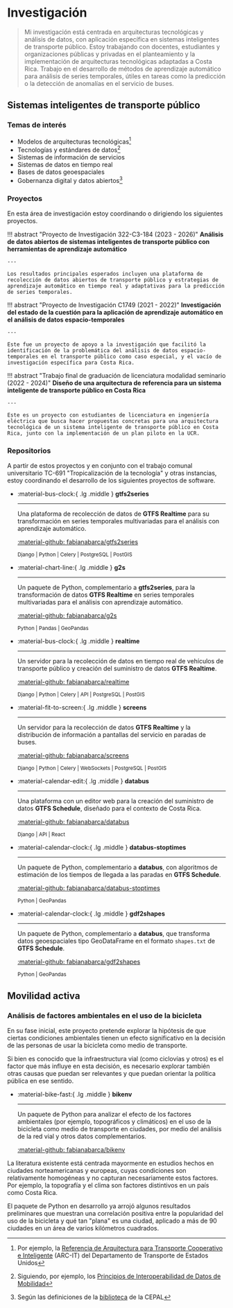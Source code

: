 # Investigación

> Mi investigación está centrada en arquitecturas tecnológicas y análisis de datos, con aplicación específica en sistemas inteligentes de transporte público. Estoy trabajando con docentes, estudiantes y organizaciones públicas y privadas en el planteamiento y la implementación de arquitecturas tecnológicas adaptadas a Costa Rica. Trabajo en el desarrollo de métodos de aprendizaje automático para análisis de series temporales, útiles en tareas como la predicción o la detección de anomalías en el servicio de buses.

## Sistemas inteligentes de transporte público

### Temas de interés

- Modelos de arquitecturas tecnológicas[^1]
- Tecnologías y estándares de datos[^2]
- Sistemas de información de servicios
- Sistemas de datos en tiempo real
- Bases de datos geoespaciales
- Gobernanza digital y datos abiertos[^3]

[^1]: 
    Por ejemplo, la [Referencia de Arquitectura para Transporte Cooperativo e Inteligente](https://www.arc-it.net/) (ARC-IT) del Departamento de Transporte de Estados Unidos
[^2]:
    Siguiendo, por ejemplo, los [Principios de Interoperabilidad de Datos de Mobilidad](https://www.interoperablemobility.org/)
[^3]:
    Según las definiciones de la [biblioteca](https://biblioguias.cepal.org/gobierno-digital/concepto-gobernanza) de la CEPAL

### Proyectos

En esta área de investigación estoy coordinando o dirigiendo los siguientes proyectos.

!!! abstract "Proyecto de Investigación 322-C3-184 (2023 - 2026)"
    **Análisis de datos abiertos de sistemas inteligentes de transporte público con herramientas de aprendizaje automático**

    ---

    Los resultados principales esperados incluyen una plataforma de recolección de datos abiertos de transporte público y estrategias de aprendizaje automático en tiempo real y adaptativas para la predicción de series temporales.

!!! abstract "Proyecto de Investigación C1749 (2021 - 2022)"
    **Investigación del estado de la cuestión para la aplicación de aprendizaje automático en el análisis de datos espacio-temporales**

    ---

    Este fue un proyecto de apoyo a la investigación que facilitó la identificación de la problemática del análisis de datos espacio-temporales en el transporte público como caso especial, y el vacío de investigación específica para Costa Rica.

!!! abstract "Trabajo final de graduación de licenciatura modalidad seminario (2022 - 2024)"
    **Diseño de una arquitectura de referencia para un sistema inteligente de transporte público en Costa Rica**

    ---

    Este es un proyecto con estudiantes de licenciatura en ingeniería eléctrica que busca hacer propuestas concretas para una arquitectura tecnológica de un sistema inteligente de transporte público en Costa Rica, junto con la implementación de un plan piloto en la UCR.

### Repositorios

A partir de estos proyectos y en conjunto con el trabajo comunal universitario TC-691 "Tropicalización de la tecnología" y otras instancias, estoy coordinando el desarrollo de los siguientes proyectos de software.

<div class="grid cards" markdown>

-  :material-bus-clock:{ .lg .middle } **gtfs2series**
    
    ---
    
    Una plataforma de recolección de datos de **GTFS Realtime** para su transformación en series temporales multivariadas para el análisis con aprendizaje automático.

    [:material-github: fabianabarca/gtfs2series](https://github.com/fabianabarca/gtfs2series)

    <small>Django | Python | Celery | PostgreSQL | PostGIS</small>

-  :material-chart-line:{ .lg .middle } **g2s**
    
    ---
    
    Un paquete de Python, complementario a **gtfs2series**, para la transformación de datos **GTFS Realtime** en series temporales multivariadas para el análisis con aprendizaje automático. 
    
    [:material-github: fabianabarca/g2s](https://github.com/fabianabarca/g2s)

    <small>Python | Pandas | GeoPandas</small>

-  :material-bus-clock:{ .lg .middle } **realtime**
    
    ---
    
    Un servidor para la recolección de datos en tiempo real de vehículos de transporte público y creación del suministro de datos **GTFS Realtime**.

    [:material-github: fabianabarca/realtime](https://github.com/fabianabarca/realtime)

    <small>Django | Python | Celery | API | PostgreSQL | PostGIS</small>

-  :material-fit-to-screen:{ .lg .middle } **screens**
    
    ---
    
    Un servidor para la recolección de datos **GTFS Realtime** y la distribución de información a pantallas del servicio en paradas de buses. 
    
    [:material-github: fabianabarca/screens](https://github.com/fabianabarca/screens)

    <small>Django | Python | Celery | WebSockets | PostgreSQL | PostGIS</small>

-  :material-calendar-edit:{ .lg .middle } **databus**
    
    ---
    
    Una plataforma con un editor web para la creación del suministro de datos **GTFS Schedule**, diseñado para el contexto de Costa Rica. 
    
    [:material-github: fabianabarca/databus](https://github.com/fabianabarca/databus)

    <small>Django | API | React</small>

-  :material-calendar-clock:{ .lg .middle } **databus-stoptimes**
    
    ---
    
    Un paquete de Python, complementario a **databus**, con algoritmos de estimación de los tiempos de llegada a las paradas en **GTFS Schedule**. 
    
    [:material-github: fabianabarca/databus-stoptimes](https://github.com/fabianabarca/databus-stoptimes)

    <small>Python | GeoPandas</small>

-  :material-calendar-clock:{ .lg .middle } **gdf2shapes**
    
    ---
    
    Un paquete de Python, complementario a **databus**, que transforma datos geoespaciales tipo GeoDataFrame en el formato `shapes.txt` de **GTFS Schedule**. 
    
    [:material-github: fabianabarca/gdf2shapes](https://github.com/fabianabarca/gdf2shapes)

    <small>Python | GeoPandas</small>

</div>

## Movilidad activa

### Análisis de factores ambientales en el uso de la bicicleta

En su fase inicial, este proyecto pretende explorar la hipótesis de que ciertas condiciones ambientales tienen un efecto significativo en la decisión de las personas de usar la bicicleta como medio de transporte. 

Si bien es conocido que la infraestructura vial (como ciclovías y otros) es el factor que más influye en esta decisión, es necesario explorar también otras causas que puedan ser relevantes y que puedan orientar la política pública en ese sentido. 

<div class="grid cards" markdown>

-  :material-bike-fast:{ .lg .middle } **bikenv**
    
    ---
    
    Un paquete de Python para analizar el efecto de los factores ambientales (por ejemplo, topográficos y climáticos) en el uso de la bicicleta como medio de transporte en ciudades, por medio del análisis de la red vial y otros datos complementarios.

    [:material-github: fabianabarca/bikenv](https://github.com/fabianabarca/bikenv)

</div>

La literatura existente está centrada mayormente en estudios hechos en ciudades norteamericanas y europeas, cuyas condiciones son relativamente homogéneas y no capturan necesariamente estos factores. Por ejemplo, la topografía y el clima son factores distintivos en un país como Costa Rica. 

El paquete de Python en desarrollo ya arrojó algunos resultados preliminares que muestran una correlación positiva entre la popularidad del uso de la bicicleta y qué tan "plana" es una ciudad, aplicado a más de 90 ciudades en un área de varios kilómetros cuadrados.
